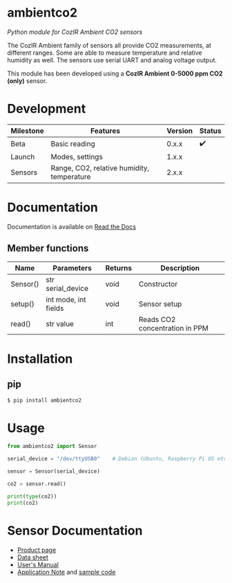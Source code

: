 # ambientco2
*Python module for CozIR Ambient CO2 sensors*

The CozIR Ambient family of sensors all provide CO2 measurements, at different ranges. Some are able to measure temperature and relative humidity as well. The sensors use serial UART and analog voltage output.

This module has been developed using a **CozIR Ambient 0-5000 ppm CO2 (only)** sensor.


# Development

Milestone | Features | Version | Status
-------- | -------- | -------- | --------
Beta | Basic reading | 0.x.x | :heavy_check_mark:
Launch | Modes, settings | 1.x.x |
Sensors | Range, CO2, relative humidity, temperature | 2.x.x |


# Documentation

Documentation is available on [Read the Docs](https://ambientco2.readthedocs.io/en/latest/index.html)

## Member functions

Name | Parameters | Returns | Description
-------- | -------- | -------- | --------
Sensor() | str serial_device | void | Constructor
setup() | int mode, int fields | void | Sensor setup
read() | str value | int | Reads CO2 concentration in PPM


# Installation

## pip
``` bash
$ pip install ambientco2
```

# Usage
``` python
from ambientco2 import Sensor

serial_device = "/dev/ttyUSB0"    # Debian (Ubuntu, Raspberry Pi OS etc.)

sensor = Sensor(serial_device)

co2 = sensor.read()

print(type(co2))
print(co2)
```

# Sensor Documentation

* [Product page](https://www.co2meter.com/collections/0-1-co2/products/cozir-ambient-5000-ppm-co2-sensor)
* [Data sheet](https://cdn.shopify.com/s/files/1/0019/5952/files/Datasheet_COZIR_A_CO2Meter_4_15.pdf)
* [User's Manual](http://co2meters.com/Documentation/Manuals/Manual_GC_0024_0025_0026_Revised8.pdf)
* [Application Note](http://www.co2meters.com/Documentation/AppNotes/AN127-COZIR-sensor-raspberry-pi-uart.pdf)
  and [sample code](http://www.co2meters.com/Documentation/AppNotes/AN127-COZIR-sensor-raspberry-pi.zip)


